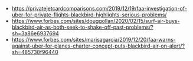 - https://privatejetcardcomparisons.com/2019/12/19/faa-investigation-of-uber-for-private-flights-blackbird-highlights-serious-problems/
- https://www.forbes.com/sites/douggollan/2020/02/15/surf-air-buys-blackbird-air-as-both-seek-to-shake-off-past-problems/?sh=3a86e6937694
- https://www.forbes.com/sites/marisagarcia/2019/12/20/faa-warns-against-uber-for-planes-charter-concept-puts-blackbird-air-on-alert/?sh=485738f96440